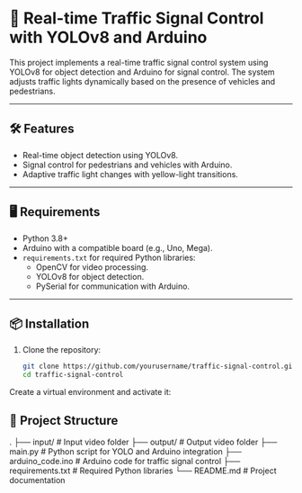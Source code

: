 # 🚦 Real-time Traffic Signal Control with YOLOv8 and Arduino

This project implements a real-time traffic signal control system using YOLOv8 for object detection and Arduino for signal control. The system adjusts traffic lights dynamically based on the presence of vehicles and pedestrians.

---

## 🛠 Features
- Real-time object detection using YOLOv8.
- Signal control for pedestrians and vehicles with Arduino.
- Adaptive traffic light changes with yellow-light transitions.

---

## 🖥 Requirements
- Python 3.8+
- Arduino with a compatible board (e.g., Uno, Mega).
- `requirements.txt` for required Python libraries:
  - OpenCV for video processing.
  - YOLOv8 for object detection.
  - PySerial for communication with Arduino.

---

## 📦 Installation

1. Clone the repository:
   ```bash
   git clone https://github.com/yourusername/traffic-signal-control.git
   cd traffic-signal-control
Create a virtual environment and activate it:

## 📂 Project Structure

.
├── input/                  # Input video folder
├── output/                 # Output video folder
├── main.py                 # Python script for YOLO and Arduino integration
├── arduino_code.ino        # Arduino code for traffic signal control
├── requirements.txt        # Required Python libraries
└── README.md               # Project documentation
